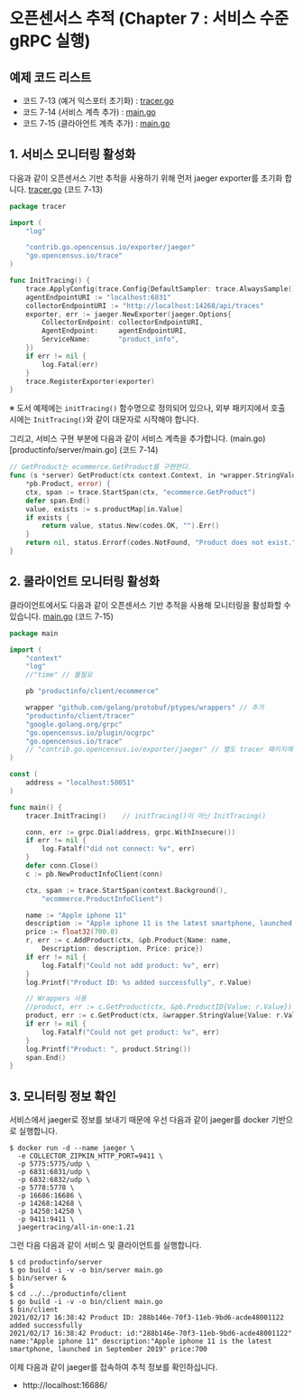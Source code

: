 # 오픈센서스 추적 (Chapter 7 : 서비스 수준 gRPC 실행)

## 예제 코드 리스트
- 코드 7-13 (예거 익스포터 초기화) : [tracer.go](productinfo/server/tracer/tracer.go)
- 코드 7-14 (서비스 계측 추가) : [main.go](productinfo/server/main.go)
- 코드 7-15 (클라아언트 계측 추가) : [main.go](productinfo/client/main.go)

## 1. 서비스 모니터링 활성화
다음과 같이 오픈센서스 기반 추적을 사용하기 위해 먼저 jaeger exporter를 초기화 합니다. [tracer.go](productinfo/server/tracer/tracer.go) (코드 7-13)
```go
package tracer

import (
	"log"

	"contrib.go.opencensus.io/exporter/jaeger"
	"go.opencensus.io/trace"
)

func InitTracing() {
	trace.ApplyConfig(trace.Config{DefaultSampler: trace.AlwaysSample()})
	agentEndpointURI := "localhost:6831"
	collectorEndpointURI := "http://localhost:14268/api/traces"
	exporter, err := jaeger.NewExporter(jaeger.Options{
		CollectorEndpoint: collectorEndpointURI,
		AgentEndpoint:     agentEndpointURI,
		ServiceName:       "product_info",
	})
	if err != nil {
		log.Fatal(err)
	}
	trace.RegisterExporter(exporter)
}
```
※ 도서 예제에는 `initTracing()` 함수명으로 정의되어 있으나, 외부 패키지에서 호출 시에는 `InitTracing()`와 같이 대문자로 시작해야 합니다.

그리고, 서비스 구현 부분에 다음과 같이 서비스 계측을 추가합니다. (main.go)[productinfo/server/main.go] (코드 7-14)

```go
// GetProduct는 ecommerce.GetProduct를 구현한다.
func (s *server) GetProduct(ctx context.Context, in *wrapper.StringValue) (
	*pb.Product, error) {
	ctx, span := trace.StartSpan(ctx, "ecommerce.GetProduct")
	defer span.End()
	value, exists := s.productMap[in.Value]
	if exists {
		return value, status.New(codes.OK, "").Err()
	}
	return nil, status.Errorf(codes.NotFound, "Product does not exist.", in.Value)
}
```


## 2. 쿨라이언트 모니터링 활성화
클라이언트에서도 다음과 같이 오픈센서스 기반 추적을 사용해 모니터링을 활성화할 수 있습니다. [main.go](productinfo/client/main.go) (코드 7-15)
```go
package main

import (
	"context"
	"log"
	//"time" // 불필요

	pb "productinfo/client/ecommerce"

	wrapper "github.com/golang/protobuf/ptypes/wrappers" // 추가
	"productinfo/client/tracer"
	"google.golang.org/grpc"
	"go.opencensus.io/plugin/ocgrpc"
	"go.opencensus.io/trace"
	// "contrib.go.opencensus.io/exporter/jaeger" // 별도 tracer 패키지에서 사용
)

const (
	address = "localhost:50051"
)

func main() {
	tracer.InitTracing()	// initTracing()이 아닌 InitTracing()

	conn, err := grpc.Dial(address, grpc.WithInsecure())
	if err != nil {
		log.Fatalf("did not connect: %v", err)
	}
	defer conn.Close()
	c := pb.NewProductInfoClient(conn)

	ctx, span := trace.StartSpan(context.Background(),
		"ecommerce.ProductInfoClient")

	name := "Apple iphone 11"
	description := "Apple iphone 11 is the latest smartphone, launched in September 2019"
	price := float32(700.0)
	r, err := c.AddProduct(ctx, &pb.Product{Name: name,
		Description: description, Price: price})
	if err != nil {
		log.Fatalf("Could not add product: %v", err)
	}
	log.Printf("Product ID: %s added successfully", r.Value)

	// Wrappers 사용
	//product, err := c.GetProduct(ctx, &pb.ProductID{Value: r.Value})
	product, err := c.GetProduct(ctx, &wrapper.StringValue{Value: r.Value})
	if err != nil {
		log.Fatalf("Could not get product: %v", err)
	}
	log.Printf("Product: ", product.String())
	span.End()
}
```

## 3. 모니터링 정보 확인
서비스에서 jaeger로 정보를 보내기 때문에 우선 다음과 같이 jaeger를 docker 기반으로 실행합니다.

```shell
$ docker run -d --name jaeger \
  -e COLLECTOR_ZIPKIN_HTTP_PORT=9411 \
  -p 5775:5775/udp \
  -p 6831:6831/udp \
  -p 6832:6832/udp \
  -p 5778:5778 \
  -p 16686:16686 \
  -p 14268:14268 \
  -p 14250:14250 \
  -p 9411:9411 \
  jaegertracing/all-in-one:1.21
```

그런 다음 다음과 같이 서비스 및 클라이언트를 실행합니다.
```shell
$ cd productinfo/server
$ go build -i -v -o bin/server main.go
$ bin/server &
$
$ cd ../../productinfo/client
$ go build -i -v -o bin/client main.go
$ bin/client
2021/02/17 16:38:42 Product ID: 288b146e-70f3-11eb-9bd6-acde48001122 added successfully
2021/02/17 16:38:42 Product: id:"288b146e-70f3-11eb-9bd6-acde48001122" name:"Apple iphone 11" description:"Apple iphone 11 is the latest smartphone, launched in September 2019" price:700
```

이제 다음과 같이 jaeger를 접속하여 추적 정보를 확인하십니다.
- http://localhost:16686/
